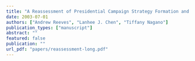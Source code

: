 ```yaml
---
title: "A Reassessment of Presidential Campaign Strategy Formation and Candidate Resource Allocation"
date: 2003-07-01
authors: ["Andrew Reeves", "Lanhee J. Chen", "Tiffany Nagano"]
publication_types: ["manuscript"]
abstract: ""
featured: false
publication: ""
url_pdf: "papers/reassessment-long.pdf"
---
```


